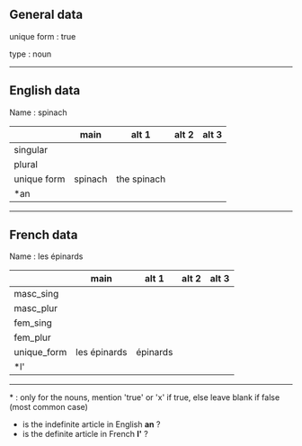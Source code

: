 ## General data

unique form : true

type : noun

---

## English data

Name : spinach

|             |  main   |    alt 1    | alt 2 | alt 3 |
| :---------- | :-----: | :---------: | :---: | ----- |
| singular    |         |             |       |       |
| plural      |         |             |       |       |
| unique form | spinach | the spinach |       |       |
| \*an        |         |             |       |       |

---

## French data

Name : les épinards

|             |     main     |  alt 1   | alt 2 | alt 3 |
| :---------- | :----------: | :------: | :---: | :---: |
| masc_sing   |              |          |       |       |
| masc_plur   |              |          |       |       |
| fem_sing    |              |          |       |       |
| fem_plur    |              |          |       |       |
| unique_form | les épinards | épinards |       |       |
| \*l'        |              |          |       |       |

---

\* : only for the nouns, mention 'true' or 'x' if true, else leave blank if false (most common case)

- is the indefinite article in English **an** ?
- is the definite article in French **l'** ?
